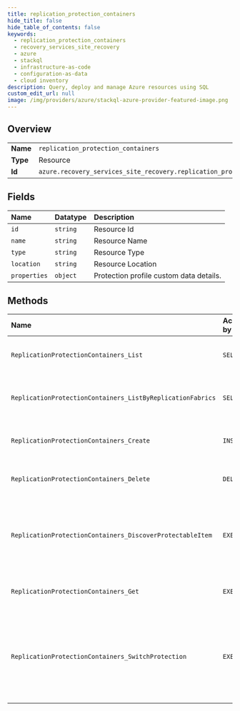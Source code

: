 ```yaml
---
title: replication_protection_containers
hide_title: false
hide_table_of_contents: false
keywords:
  - replication_protection_containers
  - recovery_services_site_recovery
  - azure    
  - stackql
  - infrastructure-as-code
  - configuration-as-data
  - cloud inventory
description: Query, deploy and manage Azure resources using SQL
custom_edit_url: null
image: /img/providers/azure/stackql-azure-provider-featured-image.png
---
```

  
    

## Overview
<table><tbody>
<tr><td><b>Name</b></td><td><code>replication_protection_containers</code></td></tr>
<tr><td><b>Type</b></td><td>Resource</td></tr>
<tr><td><b>Id</b></td><td><code>azure.recovery_services_site_recovery.replication_protection_containers</code></td></tr>
</tbody></table>

## Fields
| Name | Datatype | Description |
|:-----|:---------|:------------|
| `id` | `string` | Resource Id |
| `name` | `string` | Resource Name |
| `type` | `string` | Resource Type |
| `location` | `string` | Resource Location |
| `properties` | `object` | Protection profile custom data details. |
## Methods
| Name | Accessible by | Required Params | Description |
|:-----|:--------------|:----------------|:------------|
| `ReplicationProtectionContainers_List` | `SELECT` | `api-version, resourceGroupName, resourceName, subscriptionId` | Lists the protection containers in a vault. |
| `ReplicationProtectionContainers_ListByReplicationFabrics` | `SELECT` | `api-version, fabricName, resourceGroupName, resourceName, subscriptionId` | Lists the protection containers in the specified fabric. |
| `ReplicationProtectionContainers_Create` | `INSERT` | `api-version, fabricName, protectionContainerName, resourceGroupName, resourceName, subscriptionId` | Operation to create a protection container. |
| `ReplicationProtectionContainers_Delete` | `DELETE` | `api-version, fabricName, protectionContainerName, resourceGroupName, resourceName, subscriptionId` | Operation to remove a protection container. |
| `ReplicationProtectionContainers_DiscoverProtectableItem` | `EXEC` | `api-version, fabricName, protectionContainerName, resourceGroupName, resourceName, subscriptionId` | The operation to a add a protectable item to a protection container(Add physical server). |
| `ReplicationProtectionContainers_Get` | `EXEC` | `api-version, fabricName, protectionContainerName, resourceGroupName, resourceName, subscriptionId` | Gets the details of a protection container. |
| `ReplicationProtectionContainers_SwitchProtection` | `EXEC` | `api-version, fabricName, protectionContainerName, resourceGroupName, resourceName, subscriptionId` | Operation to switch protection from one container to another or one replication provider to another. |
